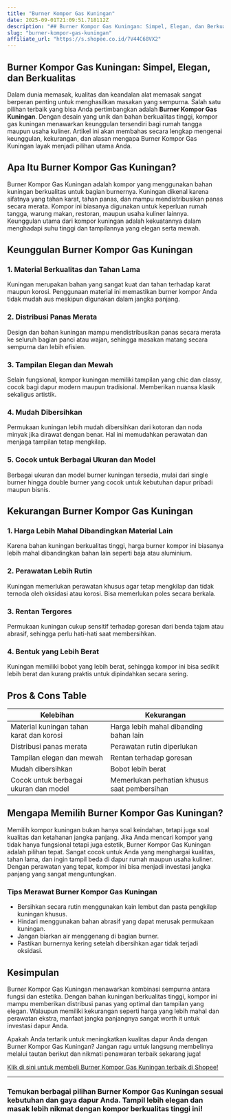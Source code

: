 ```yaml
---
title: "Burner Kompor Gas Kuningan"
date: 2025-09-01T21:09:51.718112Z
description: "## Burner Kompor Gas Kuningan: Simpel, Elegan, dan Berkualitas..."
slug: "burner-kompor-gas-kuningan"
affiliate_url: "https://s.shopee.co.id/7V44C68VX2"
---
```

## Burner Kompor Gas Kuningan: Simpel, Elegan, dan Berkualitas

Dalam dunia memasak, kualitas dan keandalan alat memasak sangat berperan penting untuk menghasilkan masakan yang sempurna. Salah satu pilihan terbaik yang bisa Anda pertimbangkan adalah **Burner Kompor Gas Kuningan**. Dengan desain yang unik dan bahan berkualitas tinggi, kompor gas kuningan menawarkan keunggulan tersendiri bagi rumah tangga maupun usaha kuliner. Artikel ini akan membahas secara lengkap mengenai keunggulan, kekurangan, dan alasan mengapa Burner Kompor Gas Kuningan layak menjadi pilihan utama Anda.

## Apa Itu Burner Kompor Gas Kuningan?

Burner Kompor Gas Kuningan adalah kompor yang menggunakan bahan kuningan berkualitas untuk bagian burnernya. Kuningan dikenal karena sifatnya yang tahan karat, tahan panas, dan mampu mendistribusikan panas secara merata. Kompor ini biasanya digunakan untuk keperluan rumah tangga, warung makan, restoran, maupun usaha kuliner lainnya. Keunggulan utama dari kompor kuningan adalah kekuatannya dalam menghadapi suhu tinggi dan tampilannya yang elegan serta mewah.

## Keunggulan Burner Kompor Gas Kuningan

### 1. Material Berkualitas dan Tahan Lama

Kuningan merupakan bahan yang sangat kuat dan tahan terhadap karat maupun korosi. Penggunaan material ini memastikan burner kompor Anda tidak mudah aus meskipun digunakan dalam jangka panjang.

### 2. Distribusi Panas Merata

Design dan bahan kuningan mampu mendistribusikan panas secara merata ke seluruh bagian panci atau wajan, sehingga masakan matang secara sempurna dan lebih efisien.

### 3. Tampilan Elegan dan Mewah

Selain fungsional, kompor kuningan memiliki tampilan yang chic dan classy, cocok bagi dapur modern maupun tradisional. Memberikan nuansa klasik sekaligus artistik.

### 4. Mudah Dibersihkan

Permukaan kuningan lebih mudah dibersihkan dari kotoran dan noda minyak jika dirawat dengan benar. Hal ini memudahkan perawatan dan menjaga tampilan tetap mengkilap.

### 5. Cocok untuk Berbagai Ukuran dan Model

Berbagai ukuran dan model burner kuningan tersedia, mulai dari single burner hingga double burner yang cocok untuk kebutuhan dapur pribadi maupun bisnis.

## Kekurangan Burner Kompor Gas Kuningan

### 1. Harga Lebih Mahal Dibandingkan Material Lain

Karena bahan kuningan berkualitas tinggi, harga burner kompor ini biasanya lebih mahal dibandingkan bahan lain seperti baja atau aluminium.

### 2. Perawatan Lebih Rutin

Kuningan memerlukan perawatan khusus agar tetap mengkilap dan tidak ternoda oleh oksidasi atau korosi. Bisa memerlukan poles secara berkala.

### 3. Rentan Tergores

Permukaan kuningan cukup sensitif terhadap goresan dari benda tajam atau abrasif, sehingga perlu hati-hati saat membersihkan.

### 4. Bentuk yang Lebih Berat

Kuningan memiliki bobot yang lebih berat, sehingga kompor ini bisa sedikit lebih berat dan kurang praktis untuk dipindahkan secara sering.

## Pros & Cons Table

| Kelebihan                               | Kekurangan                                      |
|----------------------------------------|-------------------------------------------------|
| Material kuningan tahan karat dan korosi | Harga lebih mahal dibanding bahan lain       |
| Distribusi panas merata               | Perawatan rutin diperlukan                     |
| Tampilan elegan dan mewah             | Rentan terhadap goresan                         |
| Mudah dibersihkan                     | Bobot lebih berat                              |
| Cocok untuk berbagai ukuran dan model | Memerlukan perhatian khusus saat pembersihan |

## Mengapa Memilih Burner Kompor Gas Kuningan?

Memilih kompor kuningan bukan hanya soal keindahan, tetapi juga soal kualitas dan ketahanan jangka panjang. Jika Anda mencari kompor yang tidak hanya fungsional tetapi juga estetik, Burner Kompor Gas Kuningan adalah pilihan tepat. Sangat cocok untuk Anda yang menghargai kualitas, tahan lama, dan ingin tampil beda di dapur rumah maupun usaha kuliner. Dengan perawatan yang tepat, kompor ini bisa menjadi investasi jangka panjang yang sangat menguntungkan.

### Tips Merawat Burner Kompor Gas Kuningan

- Bersihkan secara rutin menggunakan kain lembut dan pasta pengkilap kuningan khusus.
- Hindari menggunakan bahan abrasif yang dapat merusak permukaan kuningan.
- Jangan biarkan air menggenang di bagian burner.
- Pastikan burnernya kering setelah dibersihkan agar tidak terjadi oksidasi.

## Kesimpulan

Burner Kompor Gas Kuningan menawarkan kombinasi sempurna antara fungsi dan estetika. Dengan bahan kuningan berkualitas tinggi, kompor ini mampu memberikan distribusi panas yang optimal dan tampilan yang elegan. Walaupun memiliki kekurangan seperti harga yang lebih mahal dan perawatan ekstra, manfaat jangka panjangnya sangat worth it untuk investasi dapur Anda.

Apakah Anda tertarik untuk meningkatkan kualitas dapur Anda dengan Burner Kompor Gas Kuningan? Jangan ragu untuk langsung membelinya melalui tautan berikut dan nikmati penawaran terbaik sekarang juga!

[Klik di sini untuk membeli Burner Kompor Gas Kuningan terbaik di Shopee!](https://s.shopee.co.id/7V44C68VX2)

---

### Temukan berbagai pilihan Burner Kompor Gas Kuningan sesuai kebutuhan dan gaya dapur Anda. Tampil lebih elegan dan masak lebih nikmat dengan kompor berkualitas tinggi ini!